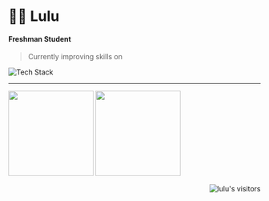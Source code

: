<h1 align="left"><strong>👩🏻 Lulu</strong></h1>

#### Freshman Student 
> Currently improving skills on 
  <img src="https://skillicons.dev/icons?i=python,windows,cpp&theme=light" alt="Tech Stack" />
  
---
<p>
  <img height="170" src="https://github-readme-stats.vercel.app/api?username=techlulugy&show_icons=true&theme=compact" />
  <img height="170" src="https://github-readme-stats.vercel.app/api/top-langs/?username=techlulugy&layout=compact" />
</p>
<p align="right"><img alt="lulu's visitors" src="https://komarev.com/ghpvc/?username=techlulugy&color=8c36db&style=flat&label=visitors" /></p>
